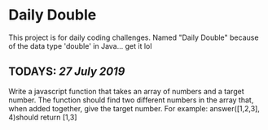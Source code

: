 # Daily Double

This project is for daily coding challenges.
Named "Daily Double" because of the data type 'double' in Java... get it lol

## TODAYS: *27 July 2019*

Write a javascript function that takes an array of numbers and a target number. The function 
should find two different numbers in the array that, when added together, give the target number. 
For example: answer([1,2,3], 4)should return [1,3]
